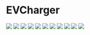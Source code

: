 # EVCharger

<img src = "https://user-images.githubusercontent.com/47898473/104293396-4e2f8f00-5501-11eb-9011-8d921393e5fa.PNG">
<img src = "https://user-images.githubusercontent.com/47898473/104293399-4ec82580-5501-11eb-87bf-4bf1fdf69b82.PNG">
<img src = "https://user-images.githubusercontent.com/47898473/104293402-4ff95280-5501-11eb-9b94-1ac2687f2e75.PNG">
<img src = "https://user-images.githubusercontent.com/47898473/104293404-5091e900-5501-11eb-9535-45990430cc69.PNG">
<img src = "https://user-images.githubusercontent.com/47898473/104293407-5091e900-5501-11eb-9d5e-9e78e11f4ac8.PNG">
<img src = "https://user-images.githubusercontent.com/47898473/104293410-512a7f80-5501-11eb-89fe-b11db04ffe22.PNG">
<img src = "https://user-images.githubusercontent.com/47898473/104293411-51c31600-5501-11eb-8304-458be99e9b08.PNG">
<img src = "https://user-images.githubusercontent.com/47898473/104293412-51c31600-5501-11eb-86f4-15c6224e304f.PNG">
<img src = "https://user-images.githubusercontent.com/47898473/104293416-525bac80-5501-11eb-9865-2d7293bbf797.PNG">
<img src = "https://user-images.githubusercontent.com/47898473/104293418-52f44300-5501-11eb-9b88-8110abde9639.PNG">
<img src = "https://user-images.githubusercontent.com/47898473/104293422-538cd980-5501-11eb-8342-9299d05f13f7.PNG">
